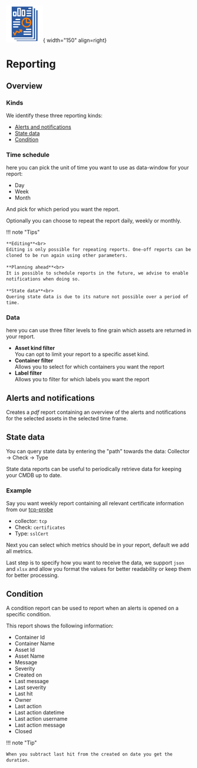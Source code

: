 ![Reporting](../images/application_reporting.png){ width="150" align=right}

# Reporting

## Overview

### Kinds

We identify these three reporting kinds:

* [Alerts and notifications](#alerts-and-notifications)
* [State data](#state-data)
* [Condition](#condition)


### Time schedule

here you can pick the unit of time you want to use as data-window for your report:

* Day
* Week
* Month

And pick for which period you want the report.



Optionally you can choose to repeat the report daily, weekly or monthly.

!!! note "Tips"

    **Editing**<br>
    Editing is only possible for repeating reports. One-off reports can be cloned to be run again using other parameters.

    **Planning ahead**<br>
    It is possible to schedule reports in the future, we advise to enable notifications when doing so.

    **State data**<br>
    Quering state data is due to its nature not possible over a period of time.

### Data

here you can use three filter levels to fine grain which assets are returned in your report.

* **Asset kind filter**<br>You can opt to limit your report to a specific asset kind.
* **Container filter**<br>Allows you to select for which containers you want the report 
* **Label filter**<br>Allows you to filter for which labels you want the report 

## Alerts and notifications

Creates a *pdf* report containing an overview of the alerts and notifications for the selected assets in the selected time frame.

## State data

You can query state data by entering the "path" towards the data: Collector → Check → Type

State data reports can be useful to periodically retrieve data for keeping your CMDB up to date.

### Example

Say you want weekly report containing all relevant certificate information from our [tcp-probe](../collectors/probes/tcp.md)

* collector: `tcp`
* Check: `certificates`
* Type: `sslCert`

Next you can select which metrics should be in your report, default we add all metrics.

Last step is to specify how you want to receive the data, we support `json` and `xlsx` and allow you format the values for better readability or keep them for better processing.

## Condition

A condition report can be used to report when an alerts is opened on a specific condition.

This report shows the following information:

* Container Id
* Container Name
* Asset Id
* Asset Name
* Message
* Severity
* Created on
* Last message
* Last severity
* Last hit
* Owner
* Last action
* Last action datetime
* Last action username
* Last action message
* Closed


!!! note "Tip"

    When you subtract last hit from the created on date you get the duration.
    